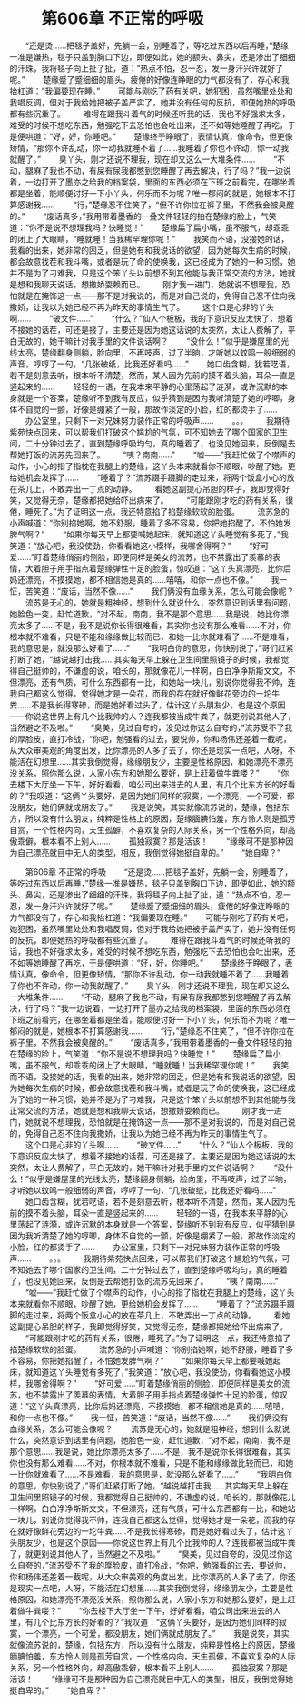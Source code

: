 # 　　第606章 不正常的呼吸
　　“还是烫……把毯子盖好，先躺一会，别睡着了，等吃过东西以后再睡，”楚缘一准是嫌热，毯子只盖到胸口下边，即便如此，她的额头、鼻尖，还是渗出了细细的汗珠，我将毯子向上扯了扯，道：“热点不怕，忍一忍，发一身汗兴许就好了呢。”
　　楚缘蹙了蹙细细的眉头，疲倦的好像连睁眼的力气都没有了，存心和我抬杠道：“我偏要现在睡。”
　　可能与刚吃了药有关吧，她犯困，虽然嘴里处处和我唱反调，但对于我给她把被子盖严实了，她并没有任何的反抗，即便她热的呼吸都有些沉重了。
　　难得在跟我斗着气的时候还听我的话，我也不好强求太多，难受的时候不想吃东西，勉强吃下去恐怕也会吐出来，还不如等她睡醒了再吃，于是便哄道：“好，好，你睡吧。”
　　楚缘终于睁眼了，表情认真，像命令，但更像矫情，“那你不许乱动，你一动我就睡不着了……我睡着了你也不许动，你一动我就醒了。”
　　臭丫头，刚才还说不理我，现在却又这么一大堆条件……
　　“不动，腿麻了我也不动，有屎有尿我都憋到您睡醒了再去解决，行了吗？”我一边说着，一边打开了墨亦之给我的档案袋，里面的东西必须在下班之前看完，在哪坐着都是坐着，能顺便讨好一下小丫头，何乐而不为呢？唯一郁闷的就是，她根本不打算感谢我……
　　“行，”楚缘忍不住笑了，“但不许你拉在裤子里，不然我会被臭醒的。”
　　“废话真多，”我用带着墨香的一叠文件轻轻的拍在楚缘的脸上，气笑道：“你不是说不想理我吗？快睡觉！”
　　楚缘扁了扁小嘴，虽不服气，却乖乖的闭上了大眼睛，“睡就睡！当我稀罕理你呢！”
　　我笑而不语，没接她的话，我看的出来，她非常的困乏，但是她有和我说话的欲望，因为她每次生病的时候，都会故意找茬和我斗嘴，或者是玩了命的使唤我，这已经成为了她的一种习惯，她并不是为了刁难我，只是这个笨丫头以前想不到其他能与我正常交流的方法，她就是想和我聊天说话，想撒娇耍赖而已。
　　刚才我一进门，她就说不想理我，恐怕就是在掩饰这一点——那不是对我说的，而是对自己说的，免得自己忍不住向我撒娇，让我以为她已经不再为昨天的事情生气了。
　　这个口是心非的丫头啊……
　　“破文件……”
　　“什么？”仙人个板板，我的下意识反应太快了，想着不接她的话茬，可还是接了，主要还是因为她这话说的太突然，太让人费解了，平白无故的，她干嘛针对我手里的文件说话啊？
　　“没什么！”似乎是嫌屋里的光线太亮，楚缘翻身侧躺，脸向里，不再吱声，过了半晌，才听她以蚊鸣一般细弱的声音，哼哼了一句，“几张破纸，比我还好看吗……”
　　她口齿含糊，犹若呓语，若不是刻意去听，根本听不清楚，然而，某人因为先前的摸不着头脑，耳朵一直是竖起来的……
　　轻轻的一语，在我本来平静的心里荡起了涟漪，或许沉默的本身就是一个答案，楚缘听不到我有反应，似乎猜到是因为我听清楚了她的哼唧，身体不自觉的一颤，好像是绷紧了一般，那故作淡定的小脸，红的都烫手了……
　　办公室里，只剩下一对兄妹努力装作正常的呼吸声……
　　。。。
　　我期待紫苑快点回来，可以帮我们打破这个尴尬的气氛，可不知她去了哪个国家的卫生间，二十分钟过去了，直到楚缘呼吸均匀，真的睡着了，也没见她回来，反倒是去帮她打饭的流苏先回来了。
　　“咦？南南……”
　　“嘘——”我赶忙做了个噤声的动作，小心的指了指枕在我腿上的楚缘，这丫头本来就看你不顺眼，吵醒了她，更给她机会发挥了……
　　“睡着了？”流苏蹑手蹑脚的走过来，将两个饭盒小心的放在茶几上，不敢弄出一丁点的动静。
　　看她这副提心吊胆的样子，我即觉得好笑，又觉得无奈，楚缘都把她给吓出病来了。
　　“可能跟刚才吃的药有关系，很倦，睡死了。”为了证明这一点，我还特意掐了掐楚缘软软的脸蛋。
　　流苏急的小声喊道：“你别掐她啊，她不舒服，睡着了多不容易，你把她掐醒了，不怕她发脾气啊？”
　　“如果你每天早上都要喊她起床，就知道这丫头睡觉有多死了，”我笑道：“放心吧，我没使劲，你看看她这小模样，我哪舍得啊？”
　　“好可爱……”盯着楚缘俏丽的侧脸，即便同样是美女的流苏，也不禁露出了羡慕的表情，大着胆子用手指点着楚缘弹性十足的脸蛋，惊叹道：“这丫头真漂亮，比你后妈还漂亮，不摸摸她，都不相信她是真的……嘻嘻，和你一点也不像。”
　　我一怔，苦笑道：“废话，当然不像……”
　　我们俩没有血缘关系，怎么可能会像呢？
　　流苏是无心的，她就是粗神经，想到什么就说什么，突然意识到话里有问题，她脸色一变，赶忙道歉，“对不起，南南，我不是那个意思……我是说，她比你漂亮太多了……不是，我不是说你长得很难看，其实你也没有那么难看……不对，你根本就不难看，只是不能和缘缘做比较而已，和她一比你就难看了……不是难看，我的意思是，就没那么好看了……”
　　“我明白你的意思，你快别说了，”哥们赶紧打断了她，“越说越打击我……其实每天早上躲在卫生间里照镜子的时候，我都觉得自己挺帅的，不谦虚的说，咱长的，那就像花儿一样啊，白白净净斯斯文文，不但漂亮，还有气质，可什么东西都有一比，和她站一块儿，别说你觉得我不帅，连我自己都这么觉得，觉得她才是一朵花，而我的存在就好像鲜花旁边的一坨牛粪……不是我长得寒碜，而是她好看过头了，估计这丫头朋友少，也是这个原因——你说这世界上有几个比我帅的人？连我都被当成牛粪了，就更别说其他人了，当然避之不及啦。”
　　“臭美，见过自夸的，没见过你这么自夸的，”流苏受不了我的厚脸皮，直打冷战，“你吧，勉强看的过去，要说帅，你和杨伟还差着一截呢，从大众审美观的角度出发，比你漂亮的人多了去了，你还是现实一点吧，人呀，不能活在幻想里……其实我倒觉得，缘缘朋友少，主要是性格原因，和她漂亮不漂亮没关系，照你那么说，人家小东方和她那么要好，是上赶着做牛粪喽？”
　　“你去楼下大厅坐一下午，好好看看，咱公司出来进去的人里，有几个比东方长的好看的？”我叹道：“这俩丫头要好，是因为她们同样的寂寞，一个漂亮，一个可爱，都没朋友，她们俩就成朋友了。”
　　我是说笑，其实就像流苏说的，楚缘，包括东方，所以没有什么朋友，纯粹是性格上的原因，楚缘腼腆怕羞，东方怜人则是孤芳自赏，一个性格内向，天生孤僻，不喜欢复杂的人际关系，另一个性格外向，却高傲乖僻，根本看不上别人……
　　孤独寂寞？那是活该！
　　“缘缘可不是那种因为自己漂亮就目中无人的类型，相反，我倒觉得她挺自卑的。”
　　“她自卑？”

　　第606章 不正常的呼吸
　　“还是烫……把毯子盖好，先躺一会，别睡着了，等吃过东西以后再睡，”楚缘一准是嫌热，毯子只盖到胸口下边，即便如此，她的额头、鼻尖，还是渗出了细细的汗珠，我将毯子向上扯了扯，道：“热点不怕，忍一忍，发一身汗兴许就好了呢。”
　　楚缘蹙了蹙细细的眉头，疲倦的好像连睁眼的力气都没有了，存心和我抬杠道：“我偏要现在睡。”
　　可能与刚吃了药有关吧，她犯困，虽然嘴里处处和我唱反调，但对于我给她把被子盖严实了，她并没有任何的反抗，即便她热的呼吸都有些沉重了。
　　难得在跟我斗着气的时候还听我的话，我也不好强求太多，难受的时候不想吃东西，勉强吃下去恐怕也会吐出来，还不如等她睡醒了再吃，于是便哄道：“好，好，你睡吧。”
　　楚缘终于睁眼了，表情认真，像命令，但更像矫情，“那你不许乱动，你一动我就睡不着了……我睡着了你也不许动，你一动我就醒了。”
　　臭丫头，刚才还说不理我，现在却又这么一大堆条件……
　　“不动，腿麻了我也不动，有屎有尿我都憋到您睡醒了再去解决，行了吗？”我一边说着，一边打开了墨亦之给我的档案袋，里面的东西必须在下班之前看完，在哪坐着都是坐着，能顺便讨好一下小丫头，何乐而不为呢？唯一郁闷的就是，她根本不打算感谢我……
　　“行，”楚缘忍不住笑了，“但不许你拉在裤子里，不然我会被臭醒的。”
　　“废话真多，”我用带着墨香的一叠文件轻轻的拍在楚缘的脸上，气笑道：“你不是说不想理我吗？快睡觉！”
　　楚缘扁了扁小嘴，虽不服气，却乖乖的闭上了大眼睛，“睡就睡！当我稀罕理你呢！”
　　我笑而不语，没接她的话，我看的出来，她非常的困乏，但是她有和我说话的欲望，因为她每次生病的时候，都会故意找茬和我斗嘴，或者是玩了命的使唤我，这已经成为了她的一种习惯，她并不是为了刁难我，只是这个笨丫头以前想不到其他能与我正常交流的方法，她就是想和我聊天说话，想撒娇耍赖而已。
　　刚才我一进门，她就说不想理我，恐怕就是在掩饰这一点——那不是对我说的，而是对自己说的，免得自己忍不住向我撒娇，让我以为她已经不再为昨天的事情生气了。
　　这个口是心非的丫头啊……
　　“破文件……”
　　“什么？”仙人个板板，我的下意识反应太快了，想着不接她的话茬，可还是接了，主要还是因为她这话说的太突然，太让人费解了，平白无故的，她干嘛针对我手里的文件说话啊？
　　“没什么！”似乎是嫌屋里的光线太亮，楚缘翻身侧躺，脸向里，不再吱声，过了半晌，才听她以蚊鸣一般细弱的声音，哼哼了一句，“几张破纸，比我还好看吗……”
　　她口齿含糊，犹若呓语，若不是刻意去听，根本听不清楚，然而，某人因为先前的摸不着头脑，耳朵一直是竖起来的……
　　轻轻的一语，在我本来平静的心里荡起了涟漪，或许沉默的本身就是一个答案，楚缘听不到我有反应，似乎猜到是因为我听清楚了她的哼唧，身体不自觉的一颤，好像是绷紧了一般，那故作淡定的小脸，红的都烫手了……
　　办公室里，只剩下一对兄妹努力装作正常的呼吸声……
　　。。。
　　我期待紫苑快点回来，可以帮我们打破这个尴尬的气氛，可不知她去了哪个国家的卫生间，二十分钟过去了，直到楚缘呼吸均匀，真的睡着了，也没见她回来，反倒是去帮她打饭的流苏先回来了。
　　“咦？南南……”
　　“嘘——”我赶忙做了个噤声的动作，小心的指了指枕在我腿上的楚缘，这丫头本来就看你不顺眼，吵醒了她，更给她机会发挥了……
　　“睡着了？”流苏蹑手蹑脚的走过来，将两个饭盒小心的放在茶几上，不敢弄出一丁点的动静。
　　看她这副提心吊胆的样子，我即觉得好笑，又觉得无奈，楚缘都把她给吓出病来了。
　　“可能跟刚才吃的药有关系，很倦，睡死了。”为了证明这一点，我还特意掐了掐楚缘软软的脸蛋。
　　流苏急的小声喊道：“你别掐她啊，她不舒服，睡着了多不容易，你把她掐醒了，不怕她发脾气啊？”
　　“如果你每天早上都要喊她起床，就知道这丫头睡觉有多死了，”我笑道：“放心吧，我没使劲，你看看她这小模样，我哪舍得啊？”
　　“好可爱……”盯着楚缘俏丽的侧脸，即便同样是美女的流苏，也不禁露出了羡慕的表情，大着胆子用手指点着楚缘弹性十足的脸蛋，惊叹道：“这丫头真漂亮，比你后妈还漂亮，不摸摸她，都不相信她是真的……嘻嘻，和你一点也不像。”
　　我一怔，苦笑道：“废话，当然不像……”
　　我们俩没有血缘关系，怎么可能会像呢？
　　流苏是无心的，她就是粗神经，想到什么就说什么，突然意识到话里有问题，她脸色一变，赶忙道歉，“对不起，南南，我不是那个意思……我是说，她比你漂亮太多了……不是，我不是说你长得很难看，其实你也没有那么难看……不对，你根本就不难看，只是不能和缘缘做比较而已，和她一比你就难看了……不是难看，我的意思是，就没那么好看了……”
　　“我明白你的意思，你快别说了，”哥们赶紧打断了她，“越说越打击我……其实每天早上躲在卫生间里照镜子的时候，我都觉得自己挺帅的，不谦虚的说，咱长的，那就像花儿一样啊，白白净净斯斯文文，不但漂亮，还有气质，可什么东西都有一比，和她站一块儿，别说你觉得我不帅，连我自己都这么觉得，觉得她才是一朵花，而我的存在就好像鲜花旁边的一坨牛粪……不是我长得寒碜，而是她好看过头了，估计这丫头朋友少，也是这个原因——你说这世界上有几个比我帅的人？连我都被当成牛粪了，就更别说其他人了，当然避之不及啦。”
　　“臭美，见过自夸的，没见过你这么自夸的，”流苏受不了我的厚脸皮，直打冷战，“你吧，勉强看的过去，要说帅，你和杨伟还差着一截呢，从大众审美观的角度出发，比你漂亮的人多了去了，你还是现实一点吧，人呀，不能活在幻想里……其实我倒觉得，缘缘朋友少，主要是性格原因，和她漂亮不漂亮没关系，照你那么说，人家小东方和她那么要好，是上赶着做牛粪喽？”
　　“你去楼下大厅坐一下午，好好看看，咱公司出来进去的人里，有几个比东方长的好看的？”我叹道：“这俩丫头要好，是因为她们同样的寂寞，一个漂亮，一个可爱，都没朋友，她们俩就成朋友了。”
　　我是说笑，其实就像流苏说的，楚缘，包括东方，所以没有什么朋友，纯粹是性格上的原因，楚缘腼腆怕羞，东方怜人则是孤芳自赏，一个性格内向，天生孤僻，不喜欢复杂的人际关系，另一个性格外向，却高傲乖僻，根本看不上别人……
　　孤独寂寞？那是活该！
　　“缘缘可不是那种因为自己漂亮就目中无人的类型，相反，我倒觉得她挺自卑的。”
　　“她自卑？”
